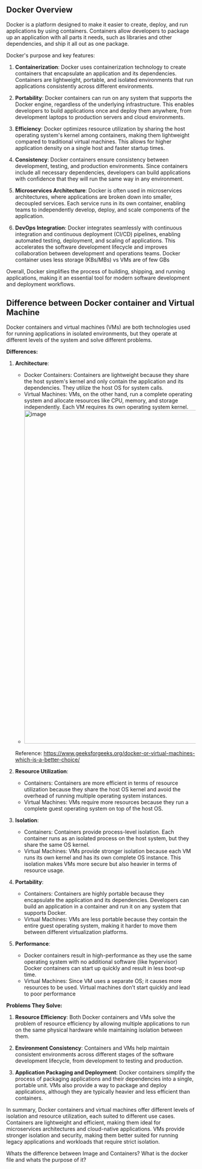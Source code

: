 ## Docker Overview
Docker is a platform designed to make it easier to create, deploy, and run applications by using containers. Containers allow developers to package up an application with all parts it needs, such as libraries and other dependencies, and ship it all out as one package.

Docker's purpose and key features:

1. **Containerization**: Docker uses containerization technology to create containers that encapsulate an application and its dependencies. Containers are lightweight, portable, and isolated environments that run applications consistently across different environments.

2. **Portability**: Docker containers can run on any system that supports the Docker engine, regardless of the underlying infrastructure. This enables developers to build applications once and deploy them anywhere, from development laptops to production servers and cloud environments.

3. **Efficiency**: Docker optimizes resource utilization by sharing the host operating system's kernel among containers, making them lightweight compared to traditional virtual machines. This allows for higher application density on a single host and faster startup times.

4. **Consistency**: Docker containers ensure consistency between development, testing, and production environments. Since containers include all necessary dependencies, developers can build applications with confidence that they will run the same way in any environment.

5. **Microservices Architecture**: Docker is often used in microservices architectures, where applications are broken down into smaller, decoupled services. Each service runs in its own container, enabling teams to independently develop, deploy, and scale components of the application.

6. **DevOps Integration**: Docker integrates seamlessly with continuous integration and continuous deployment (CI/CD) pipelines, enabling automated testing, deployment, and scaling of applications. This accelerates the software development lifecycle and improves collaboration between development and operations teams. Docker container uses less storage (KBs/MBs) vs VMs are of few GBs


Overall, Docker simplifies the process of building, shipping, and running applications, making it an essential tool for modern software development and deployment workflows.

## Difference between Docker container and Virtual Machine
Docker containers and virtual machines (VMs) are both technologies used for running applications in isolated environments, but they operate at different levels of the system and solve different problems.

**Differences:**

1. **Architecture**:
   - Docker Containers: Containers are lightweight because they share the host system's kernel and only contain the application and its dependencies. They utilize the host OS for system calls.
   - Virtual Machines: VMs, on the other hand, run a complete operating system and allocate resources like CPU, memory, and storage independently. Each VM requires its own operating system kernel.
   - <img width="886" alt="image" src="https://github.com/nirajp82/DockerAndKubernetes/assets/61636643/5a99414b-1dcd-4e60-8d4f-2447bdcdc646">
   Reference: https://www.geeksforgeeks.org/docker-or-virtual-machines-which-is-a-better-choice/


2. **Resource Utilization**:
   - Containers: Containers are more efficient in terms of resource utilization because they share the host OS kernel and avoid the overhead of running multiple operating system instances.
   - Virtual Machines: VMs require more resources because they run a complete guest operating system on top of the host OS.

3. **Isolation**:
   - Containers: Containers provide process-level isolation. Each container runs as an isolated process on the host system, but they share the same OS kernel.
   - Virtual Machines: VMs provide stronger isolation because each VM runs its own kernel and has its own complete OS instance. This isolation makes VMs more secure but also heavier in terms of resource usage.

4. **Portability**:
   - Containers: Containers are highly portable because they encapsulate the application and its dependencies. Developers can build an application in a container and run it on any system that supports Docker.
   - Virtual Machines: VMs are less portable because they contain the entire guest operating system, making it harder to move them between different virtualization platforms.

5. **Performance**:
   - Docker containers result in high-performance as they use the same operating system with no additional software (like hypervisor) Docker containers can start up quickly and result in less boot-up time.
   - Virtual Machines: Since VM uses a separate OS; it causes more resources to be used. Virtual machines don’t start quickly and lead to poor performance


**Problems They Solve:**

1. **Resource Efficiency**: Both Docker containers and VMs solve the problem of resource efficiency by allowing multiple applications to run on the same physical hardware while maintaining isolation between them.

2. **Environment Consistency**: Containers and VMs help maintain consistent environments across different stages of the software development lifecycle, from development to testing and production.

3. **Application Packaging and Deployment**: Docker containers simplify the process of packaging applications and their dependencies into a single, portable unit. VMs also provide a way to package and deploy applications, although they are typically heavier and less efficient than containers.

In summary, Docker containers and virtual machines offer different levels of isolation and resource utilization, each suited to different use cases. Containers are lightweight and efficient, making them ideal for microservices architectures and cloud-native applications. VMs provide stronger isolation and security, making them better suited for running legacy applications and workloads that require strict isolation.

Whats the difference between Image and Containers?
What is the docker file and whats the purpose of it?
